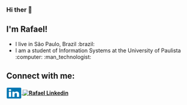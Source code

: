 ### Hi ther 👋

<h2>I'm Rafael!</h2>
<ul>
<li>I live in São Paulo, Brazil :brazil:</li>
<li>I am a student of Information Systems at the University of Paulista :computer: :man_technologist:</li>
</ul>

<h2>Connect with me:</h2><strong>
<a href="https://www.linkedin.com/in/rafaaelmascarenhas/" target="_blank">
<img align="center" alt="Rafael Linkedin" src="https://raw.githubusercontent.com/devicons/devicon/master/icons/linkedin/linkedin-original.svg" width="40" height="30">
</a>
<a href="https://www.linkedin.com/in/rafaaelmascarenhas/" target="_blank">
<img align="center" alt="Rafael Linkedin" src="https://www.flaticon.com/svg/vstatic/svg/1384/1384063.svg?token=exp=1615144641~hmac=bc61414653e21d2d8654c50bfbeb3bbf" width="40" height="30">
</a>
  
  
  

<!--
**rafaaelm/rafaaelm** is a ✨ _special_ ✨ repository because its `README.md` (this file) appears on your GitHub profile.

Here are some ideas to get you started:

- 🔭 I’m currently working on ...
- 🌱 I’m currently learning ...
- 👯 I’m looking to collaborate on ...
- 🤔 I’m looking for help with ...
- 💬 Ask me about ...
- 📫 How to reach me: ...
- 😄 Pronouns: ...
- ⚡ Fun fact: ...
-->
